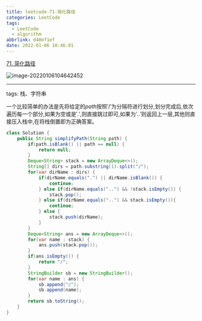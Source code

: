 ```yaml
---
title: leetcode-71-简化路径
categories: LeetCode
tags:
  - LeetCode
  - algorithm
abbrlink: d40ef1ef
date: 2022-01-06 10:46:01
---
```


[71. 简化路径](https://leetcode-cn.com/problems/simplify-path/)

![image-20220106104642452](https://gitee.com/cao_ziqiang/img/raw/master/20220106104642.png)

<hr/>

tags: 栈、字符串

一个比较简单的办法是先将给定的$path$按照$'/'$为分隔符进行划分,划分完成后,依次遍历每一个部分,如果为空或是$'.'$,则直接跳过即可,如果为$'..'$则返回上一层,其他则直接压入栈中,在将栈倒置即为正确答案。

```java
class Solution {
    public String simplifyPath(String path) {
        if(path.isBlank() || path == null) {
            return null;
        }
        Deque<String> stack = new ArrayDeque<>();
        String[] dirs = path.substring(1).split("/");
        for(var dirName : dirs) {
            if(dirName.equals(".") || dirName.isBlank()) {
                continue;
            } else if(dirName.equals("..") && !stack.isEmpty()) {
                stack.pop();
            } else if(dirName.equals("..") && stack.isEmpty()){
                continue;
            } else {
                stack.push(dirName);
            }
        }
        Deque<String> ans = new ArrayDeque<>();
        for(var name : stack) {
            ans.push(stack.pop());
        }
        if(ans.isEmpty()) {
            return "/";
        }
        StringBuilder sb = new StringBuilder();
        for(var name : ans) {
            sb.append("/");
            sb.append(name);
        }
        return sb.toString();
    }
}
```

